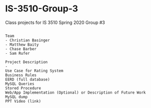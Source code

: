 # IS-3510-Group-3
Class projects for IS 3510 Spring 2020 Group #3 
~~~~~~~~~~~~~~~~~~~~~~~~~~~~~~~~~~~~~~~~~~~~~~~

Team
- Christian Basinger
- Matthew Baity
- Chase Barber
- Sam Rufer

Project Description
-
Use Case for Rating System
Business Rules
EERD (full database)
MySQL Queries
Stored Procedure
Web/App Implementation (Optional) or Description of Future Work
MySQL dump
PPT Video (link)
